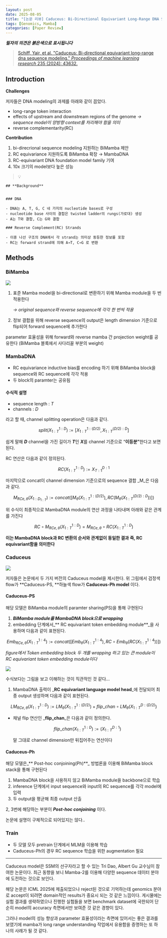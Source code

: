 ```yaml
---
layout: post
date: 2025-08-05
title: "[논문 리뷰] Caduceus: Bi-Directional Equivariant Long-Range DNA Sequence Modeling"
tags: [Genomics, Mamba]
categories: [Paper Review]
---
```


<span class="notion-red">_**필자의 의견은 붉은색으로 표시됩니다**_</span>


> [Schiff, Yair, et al. "Caduceus: Bi-directional equivariant long-range dna sequence modeling." ](https://pmc.ncbi.nlm.nih.gov/articles/PMC12189541/)[_Proceedings of machine learning research_](https://pmc.ncbi.nlm.nih.gov/articles/PMC12189541/)[ 235 (2024): 43632.](https://pmc.ncbi.nlm.nih.gov/articles/PMC12189541/)



## Introduction


**Challenges**


저자들은 DNA modeling의 과제를 아래와 같이 꼽았다.

- long-range token interaction
- effects of upstream and downstream regions of the genome 
_→ sequence model이 양방향 context를 처리해야 함을 의미_
- reverse complementarity(RC)

**Contribution**

1. bi-direcrional sequence modeling 지원하는 BiMamba 제안
1. RC equivariance 지원하도록 BiMamba 확장 → MambaDNA
1. RC-equivariant DNA foundation model family 기여
1. 10x 크기의 model보다 높은 성능

> 💡 


	## **Background**


	### DNA

	- DNA는 A, T, G, C 네 가지의 nucleotide bases로 구성
	- nucleotide base 사이의 결합은 twisted ladder의 rungs(가로대) 생성
	- A는 T와 결합, C는 G와 결합

	### Reverse Complement(RC) Strands

	- 이중 나선 구조의 DNA에서 각 strand는 의미상 동등한 정보를 포함
	- RC는 forward strand에 의해 A→T, C→G 로 변환


## Methods



### BiMamba


![](https://prod-files-secure.s3.us-west-2.amazonaws.com/542b861c-36a8-4051-84e5-8804b6728dba/2c247d59-7815-4980-99f0-8f0d21f445a7/image.png?X-Amz-Algorithm=AWS4-HMAC-SHA256&X-Amz-Content-Sha256=UNSIGNED-PAYLOAD&X-Amz-Credential=ASIAZI2LB466UTIXGGLX%2F20250909%2Fus-west-2%2Fs3%2Faws4_request&X-Amz-Date=20250909T040118Z&X-Amz-Expires=3600&X-Amz-Security-Token=IQoJb3JpZ2luX2VjEGQaCXVzLXdlc3QtMiJIMEYCIQDk9du1Gd9myp%2FjU8laSeAqEu2zMsbglqk6N3p0NgiGcgIhAJgWi4otSxdJ1GInOsdykBV8%2F2ifuUuAdb6uT3dRJZcRKogECM3%2F%2F%2F%2F%2F%2F%2F%2F%2F%2FwEQABoMNjM3NDIzMTgzODA1Igxrfj%2FgwWYQOcoKDJ8q3ANQKetsgBZsUkVmOf7IprU00Xc42QUQE2Vwo%2FDwhpIO3HiiAOHOOL96%2BwjbfZyWkd3P9AEoDfYXOLZwBu2Rd4UYVE82KZZoky4rL3s0K1flSJCWwf%2BOkzlIB9d7USaPrUr0cEwFw9DaAewJqfG2ZAr6dEPT3sRslsTBBed44WHcqaCQVj%2BaJQ%2Fr9iJaq%2F%2FECVRB6wCW90%2Bw3R2VwSNyANsE9h7Kl8bgAL8OafmCC7YTz7IZIYYG6DAR1S%2FkbMc7zNxQC%2Bfnbby4gIiUZd77UzNqzixbQZVATMpfFiFFeesuFWPhHHaavwKoHad7kQPOkSmRDGQ48ICmSnsH07H1THK%2FL8QzaxqHa1l5yuut7fxowRjZdGqKzVm2HJB%2B%2FrHHO%2BxHSPv4qXVc85aM%2FuhZFlGrl5jScdOwXb6aWCVNb2DQEwVYRb%2B7dvRyQJqW7hX64XnFYiBCGqSRe9%2BF%2FgxKRFyV73b8D8%2FCg7kWYcQcPXMuquf6ivVY8SX0DAokSX9LDQIrWj4YRQaRC3bCJ3qzqJuBn%2F6bm8RdOwCaRZ2CI0gjuss%2FXqlzOf%2F%2B0JTU9GIIQd%2BYpo9OLg3C%2B2LtJkSrUl8ue%2FE4y15bFL%2F3k2X7Vs4uLU9LXMHuDwSp8YmdTjCjxv7FBjqkAXAA%2BaYyTjafFxJjTSMMc6bppqL36hZym1f88a1WNtwcEShmTNRY05%2BewqjN82QUIptXx5uX1kB8Q%2FqDYOmGxuH8MtmRHgy%2BfMKYOx2JBII4Fnq6AxC5saIyBFXwxYQJCUyvztAh1OBr8QsugBqu6h2KpgLJNa11pR9rExKwMV9H%2BBG8OLRScexkuA8gxJ3fSjH829PAiLTfCPEpdsde7lVaoPub&X-Amz-Signature=4eaa8e7aa1afb130774f032effa9891de1b203b9440523e93b18262bf296c14f&X-Amz-SignedHeaders=host&x-amz-checksum-mode=ENABLED&x-id=GetObject)

1. 표준 Mamba model을 bi-directional로 변환하기 위해 Mamba module을 두 번 적용한다

	_→ original sequence와 reverse sequence에 각각 한 번씩 적용_

1. 정보 결합을 위해 reverse sequence의 output은 length dimension 기준으로 flip되어 forward sequence에 추가한다

parameter 효율성을 위해 forward와 reverse mamba 간 projection weight를 공유한다 (BiMamba 블록에서 사다리꼴 부분의 weight)



### MambaDNA

- RC equivariance inductive bias를 encoding 하기 위해 BiMamba block을 sequence와 RC sequence에 각각 적용
- 두 block의 paramter는 공유됨


#### 수식적 설명

- sequence length : _T_
- channels : _D_

라고 할 때,  channel splitting operation은 다음과 같다.


$$
split(X^{1:D}_{1:T}):=[X^{1:(D/2)}_{1:T},X^{(D/2):D}_{1:T}]
$$


<span class="notion-red">쉽게 말해 </span><span class="notion-red">_**D**_</span><span class="notion-red"> channel을 가진 길이가 </span><span class="notion-red">_**T**_</span><span class="notion-red">인 </span><span class="notion-red">_**X**_</span><span class="notion-red">를 channel 기준으로 “</span><span class="notion-red">**이등분”**</span><span class="notion-red">한다고 보면 된다.</span>


RC 연산은 다음과 같이 정의된다.


$$
RC(X^{1:D}_{1:T}):=X^{D:1}_{T:1}
$$


마지막으로 concat이 channel dimension 기준으로의 sequence 결합 _M_은 다음과 같다.


$$
M_{RCe,\theta}(X_{1:D_{1:T}}):=concat([M_{\theta}(X^{1:(D/2)}_{1:T}),RC(M_{\theta}(X^{(D/2):D}_{1:T}))])
$$


위 수식이 최종적으로 MambaDNA module의 연산 과정을 나타내며 아래와 같은 관계를 가진다


$$
RC\circ M_{RCe,\theta}(X^{1:D}_{1:T}) = M_{RCe,\theta} \circ RC(X^{1:D}_{1:T})
$$


**이는 MambaDNA block과 RC 변환의 순서와 관계없이 동일한 결과 즉, RC equivariant함을 의미한다**



### Caduceus


![](https://prod-files-secure.s3.us-west-2.amazonaws.com/542b861c-36a8-4051-84e5-8804b6728dba/f94a60d7-8145-473b-aef9-7c68d3ec604a/image.png?X-Amz-Algorithm=AWS4-HMAC-SHA256&X-Amz-Content-Sha256=UNSIGNED-PAYLOAD&X-Amz-Credential=ASIAZI2LB466UTIXGGLX%2F20250909%2Fus-west-2%2Fs3%2Faws4_request&X-Amz-Date=20250909T040119Z&X-Amz-Expires=3600&X-Amz-Security-Token=IQoJb3JpZ2luX2VjEGQaCXVzLXdlc3QtMiJIMEYCIQDk9du1Gd9myp%2FjU8laSeAqEu2zMsbglqk6N3p0NgiGcgIhAJgWi4otSxdJ1GInOsdykBV8%2F2ifuUuAdb6uT3dRJZcRKogECM3%2F%2F%2F%2F%2F%2F%2F%2F%2F%2FwEQABoMNjM3NDIzMTgzODA1Igxrfj%2FgwWYQOcoKDJ8q3ANQKetsgBZsUkVmOf7IprU00Xc42QUQE2Vwo%2FDwhpIO3HiiAOHOOL96%2BwjbfZyWkd3P9AEoDfYXOLZwBu2Rd4UYVE82KZZoky4rL3s0K1flSJCWwf%2BOkzlIB9d7USaPrUr0cEwFw9DaAewJqfG2ZAr6dEPT3sRslsTBBed44WHcqaCQVj%2BaJQ%2Fr9iJaq%2F%2FECVRB6wCW90%2Bw3R2VwSNyANsE9h7Kl8bgAL8OafmCC7YTz7IZIYYG6DAR1S%2FkbMc7zNxQC%2Bfnbby4gIiUZd77UzNqzixbQZVATMpfFiFFeesuFWPhHHaavwKoHad7kQPOkSmRDGQ48ICmSnsH07H1THK%2FL8QzaxqHa1l5yuut7fxowRjZdGqKzVm2HJB%2B%2FrHHO%2BxHSPv4qXVc85aM%2FuhZFlGrl5jScdOwXb6aWCVNb2DQEwVYRb%2B7dvRyQJqW7hX64XnFYiBCGqSRe9%2BF%2FgxKRFyV73b8D8%2FCg7kWYcQcPXMuquf6ivVY8SX0DAokSX9LDQIrWj4YRQaRC3bCJ3qzqJuBn%2F6bm8RdOwCaRZ2CI0gjuss%2FXqlzOf%2F%2B0JTU9GIIQd%2BYpo9OLg3C%2B2LtJkSrUl8ue%2FE4y15bFL%2F3k2X7Vs4uLU9LXMHuDwSp8YmdTjCjxv7FBjqkAXAA%2BaYyTjafFxJjTSMMc6bppqL36hZym1f88a1WNtwcEShmTNRY05%2BewqjN82QUIptXx5uX1kB8Q%2FqDYOmGxuH8MtmRHgy%2BfMKYOx2JBII4Fnq6AxC5saIyBFXwxYQJCUyvztAh1OBr8QsugBqu6h2KpgLJNa11pR9rExKwMV9H%2BBG8OLRScexkuA8gxJ3fSjH829PAiLTfCPEpdsde7lVaoPub&X-Amz-Signature=021dbc7a9b19bb9ddfbf73b58f6c4afde480c99fe8dd3cec2a949a38628fe69c&X-Amz-SignedHeaders=host&x-amz-checksum-mode=ENABLED&x-id=GetObject)


저자들은 논문에서 두 가지 버전의 Caduceus model을 제시한다. 위 그림에서 검정색 flow가 **Caduceus-PS, **하늘색 flow가 **Caduceus-Ph model** 이다.



#### Caduceus-PS


해당 모델은 BiMamba module의 paramter sharing(PS)을 통해 구현된다

1. _**BiMamba module을 MambaDNA block으로 wrapping**_
1. embedding 단계에서_** RC equivariant token embedding module**_을 사용하며 다음과 같이 표현된다.

$$
Emb_{RCe,\theta}(X^{1:4}_{1:T}):=concat([Emb_{\theta}(X^{1:4}_{1:T}),RC \circ Emb_{\theta}(RC(X^{1:4}_{1:T}))])
$$


_figure에서 Token embedding block 두 개를 wrapping 하고 있는 큰 module이 RC equivariant token embedding module이다_


![](https://prod-files-secure.s3.us-west-2.amazonaws.com/542b861c-36a8-4051-84e5-8804b6728dba/b175e4da-71eb-4e91-8c23-a06dabe673c9/image.png?X-Amz-Algorithm=AWS4-HMAC-SHA256&X-Amz-Content-Sha256=UNSIGNED-PAYLOAD&X-Amz-Credential=ASIAZI2LB466UTIXGGLX%2F20250909%2Fus-west-2%2Fs3%2Faws4_request&X-Amz-Date=20250909T040119Z&X-Amz-Expires=3600&X-Amz-Security-Token=IQoJb3JpZ2luX2VjEGQaCXVzLXdlc3QtMiJIMEYCIQDk9du1Gd9myp%2FjU8laSeAqEu2zMsbglqk6N3p0NgiGcgIhAJgWi4otSxdJ1GInOsdykBV8%2F2ifuUuAdb6uT3dRJZcRKogECM3%2F%2F%2F%2F%2F%2F%2F%2F%2F%2FwEQABoMNjM3NDIzMTgzODA1Igxrfj%2FgwWYQOcoKDJ8q3ANQKetsgBZsUkVmOf7IprU00Xc42QUQE2Vwo%2FDwhpIO3HiiAOHOOL96%2BwjbfZyWkd3P9AEoDfYXOLZwBu2Rd4UYVE82KZZoky4rL3s0K1flSJCWwf%2BOkzlIB9d7USaPrUr0cEwFw9DaAewJqfG2ZAr6dEPT3sRslsTBBed44WHcqaCQVj%2BaJQ%2Fr9iJaq%2F%2FECVRB6wCW90%2Bw3R2VwSNyANsE9h7Kl8bgAL8OafmCC7YTz7IZIYYG6DAR1S%2FkbMc7zNxQC%2Bfnbby4gIiUZd77UzNqzixbQZVATMpfFiFFeesuFWPhHHaavwKoHad7kQPOkSmRDGQ48ICmSnsH07H1THK%2FL8QzaxqHa1l5yuut7fxowRjZdGqKzVm2HJB%2B%2FrHHO%2BxHSPv4qXVc85aM%2FuhZFlGrl5jScdOwXb6aWCVNb2DQEwVYRb%2B7dvRyQJqW7hX64XnFYiBCGqSRe9%2BF%2FgxKRFyV73b8D8%2FCg7kWYcQcPXMuquf6ivVY8SX0DAokSX9LDQIrWj4YRQaRC3bCJ3qzqJuBn%2F6bm8RdOwCaRZ2CI0gjuss%2FXqlzOf%2F%2B0JTU9GIIQd%2BYpo9OLg3C%2B2LtJkSrUl8ue%2FE4y15bFL%2F3k2X7Vs4uLU9LXMHuDwSp8YmdTjCjxv7FBjqkAXAA%2BaYyTjafFxJjTSMMc6bppqL36hZym1f88a1WNtwcEShmTNRY05%2BewqjN82QUIptXx5uX1kB8Q%2FqDYOmGxuH8MtmRHgy%2BfMKYOx2JBII4Fnq6AxC5saIyBFXwxYQJCUyvztAh1OBr8QsugBqu6h2KpgLJNa11pR9rExKwMV9H%2BBG8OLRScexkuA8gxJ3fSjH829PAiLTfCPEpdsde7lVaoPub&X-Amz-Signature=d17e2d4725923749e235922b7813c9ec258245f2a4342155f66c643c178a921b&X-Amz-SignedHeaders=host&x-amz-checksum-mode=ENABLED&x-id=GetObject)


<span class="notion-red">수식보다는 그림을 보고 이해하는 것이 직관적인 것 같다…</span>

1. MambaDNA 출력이 _**RC equivariant language model head**_에 전달되어 최종 output 생성하며 다음과 같이 표현된다.

$$
LM_{RCe,\theta}(X^{1:D}_{1:T}):= LM_{\theta}(X^{1:(D/2)}_{1:T})+flip\_chan\circ LM_{\theta}(X^{D:(D/2)}_{1:T})
$$

- 채널 flip 연산인 _**flip\_chan**_은 다음과 같이 정의한다.

	$$
	flip\_chan(X^{1:D}_{1:T}):=(X^{D:1}_{1:T})
	$$


	말 그대로 channel dimension만 뒤집어주는 연산이다



#### Caduceus-Ph


해당 모델은_** Post-hoc conjoining(Ph)**_ 방법론을 이용해 BiMamba block stack을 통해 구현된다

1. MambaDNA block을 사용하지 않고 BiMamba module을 backbone으로 학습
1. inference 단계에서 input sequence와 input의 RC sequence를 각각 model에 입력
1. 두 output을 평균해 최종 output 산출

2, 3번에 해당하는 부분이 _**Post-hoc conjoining**_ 이다.


<span class="notion-red">논문에 설명이 구체적으로 되어있지는 않다..</span>



### Train

- 두 모델 모두 pretrain 단계에서 MLM을 이용해 학습
- Caduceus-Ph의 경우 RC sequence 학습을 위한 augmentation 필요

---


<span class="notion-red">Caduceus model은 SSM의 선구자라고 할 수 있는 Tri Dao, Albert Gu 교수님이 참여한 논문이다. 최근 동향을 보니 Mamba-2를 이용해 다양한 sequence 데이터 분야에 도전하는 것으로 보인다.</span>


<span class="notion-red">해당 논문은 ICML 2025에 제출되었으나 reject된 것으로 기억하는데 genomics 분야로 accept이 되려면 domain적인 results가 중요시 되는 것 같은 느낌이다. 게시물에는 실험 결과를 생략하였으나 진행한 실험들을 보면 benchmark dataset에 국한되어 단순히 model의 accuracy 측면에서만 보여준 것 같은 경향이 있다.</span>


<span class="notion-red">그러나 model의 성능 향상과 parameter 효율성이라는 측면에 있어서는 좋은 결과를 보였기에 mamba가 long range understanding 작업에서 유용함을 증명하는 또 하나의 사례가 될 것 같다.</span>

